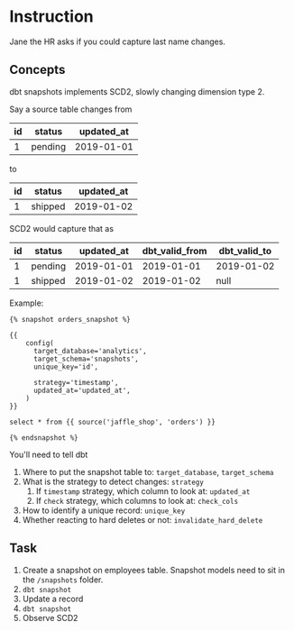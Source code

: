 # Instruction
Jane the HR asks if you could capture last name changes.

## Concepts
dbt snapshots implements SCD2, slowly changing dimension type 2.

Say a source table changes from

| id  | status  | updated_at |
|-----|---------|------------|
| 1   | pending | 2019-01-01 |

to

| id  | status  | updated_at |
|-----|---------|------------|
| 1   | shipped | 2019-01-02 |

SCD2 would capture that as 

| id  | status   | updated_at  | dbt_valid_from | dbt_valid_to |
|-----|----------|-------------|----------------|--------------|
| 1   | pending  | 2019-01-01  | 2019-01-01     | 2019-01-02   |
| 1   | shipped  | 2019-01-02  | 2019-01-02     | null         |

Example:
```
{% snapshot orders_snapshot %}

{{
    config(
      target_database='analytics',
      target_schema='snapshots',
      unique_key='id',

      strategy='timestamp',
      updated_at='updated_at',
    )
}}

select * from {{ source('jaffle_shop', 'orders') }}

{% endsnapshot %}
```

You'll need to tell dbt
1. Where to put the snapshot table to: `target_database`, `target_schema`
2. What is the strategy to detect changes: `strategy`
   1. If `timestamp` strategy, which column to look at: `updated_at`
   2. If `check` strategy, which columns to look at: `check_cols`
3. How to identify a unique record: `unique_key`
4. Whether reacting to hard deletes or not: `invalidate_hard_delete`

## Task
1. Create a snapshot on employees table. Snapshot models need to sit in the `/snapshots` folder. 
2. `dbt snapshot`
3. Update a record
4. `dbt snapshot`
5. Observe SCD2
